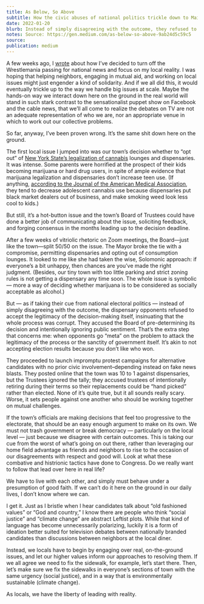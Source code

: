 ```yaml
---
title: As Below, So Above
subtitle: How the civic abuses of national politics trickle down to Main Street
date: 2022-01-20
blurb: Instead of simply disagreeing with the outcome, they refused to accept the legitimacy of the decision-making, insinuating that the whole process was corrupt.
notes: Source: https://gen.medium.com/as-below-so-above-9ab24d5c59c5
source: 
publication: medium
---
```


A few weeks ago, I [wrote](https://rushkoff.medium.com/move-along-the-car-crash-is-fake-cf9e327913c6) about how I’ve decided to turn off the Wrestlemania passing for national news and focus on my local reality. I was hoping that helping neighbors, engaging in mutual aid, and working on local issues might just engender a kind of solidarity. And if we all did this, it would eventually trickle up to the way we handle big issues at scale. Maybe the hands-on way we interact down here on the ground in the real world will stand in such stark contrast to the sensationalist puppet show on Facebook and the cable news, that we’ll all come to realize the debates on TV are not an adequate representation of who we are, nor an appropriate venue in which to work out our collective problems.

So far, anyway, I’ve been proven wrong. It’s the same shit down here on the ground.

The first local issue I jumped into was our town’s decision whether to “opt out” of [New York State’s legalization of cannabis](https://cannabis.ny.gov/local-government) lounges and dispensaries. It was intense. Some parents were horrified at the prospect of their kids becoming marijuana or hard drug users, in spite of ample evidence that marijuana legalization and dispensaries don’t increase teen use. (If anything, [according to the Journal of the American Medical Association](https://jamanetwork.com/journals/jamanetworkopen/fullarticle/2783850), they tend to decrease adolescent cannabis use because dispensaries put black market dealers out of business, and make smoking weed look less cool to kids.)

But still, it’s a hot-button issue and the town’s Board of Trustees could have done a better job of communicating about the issue, soliciting feedback, and forging consensus in the months leading up to the decision deadline.

After a few weeks of vitriolic rhetoric on Zoom meetings, the Board—just like the town—split 50/50 on the issue. The Mayor broke the tie with a compromise, permitting dispensaries and opting out of consumption lounges. It looked to me like she had taken the wise, Solomonic approach: if everyone’s a bit unhappy, then chances are you’ve made the right judgment. (Besides, our tiny town with too little parking and strict zoning rules is not getting a dispensary any time soon. The whole issue is symbolic — more a way of deciding whether marijuana is to be considered as socially acceptable as alcohol.)

But — as if taking their cue from national electoral politics — instead of simply disagreeing with the outcome, the dispensary opponents refused to accept the legitimacy of the decision-making itself, insinuating that the whole process was corrupt. They accused the Board of pre-determining its decision and intentionally ignoring public sentiment. That’s the extra step that concerns me: when opponents go “meta” on the problem to attack the legitimacy of the process or the sanctity of government itself. It’s akin to not accepting election results because you don’t like who won.

They proceeded to launch impromptu protest campaigns for alternative candidates with no prior civic involvement–depending instead on fake news blasts. They posted online that the town was 10 to 1 against dispensaries, but the Trustees ignored the tally; they accused trustees of intentionally retiring during their terms so their replacements could be “hand picked” rather than elected. None of it’s quite true, but it all sounds really scary. Worse, it sets people against one another who should be working together on mutual challenges.

If the town’s officials are making decisions that feel too progressive to the electorate, that should be an easy enough argument to make on its own. We must not trash government or break democracy — particularly on the local level — just because we disagree with certain outcomes. This is taking our cue from the worst of what’s going on out there, rather than leveraging our home field advantage as friends and neighbors to rise to the occasion of our disagreements with respect and good will. Look at what these combative and histrionic tactics have done to Congress. Do we really want to follow that lead over here in real life?

We have to live with each other, and simply must behave under a presumption of good faith. If we can’t do it here on the ground in our daily lives, I don’t know where we can.

I get it. Just as I bristle when I hear candidates talk about “old fashioned values” or “God and country,” I know there are people who think “social justice” and “climate change” are abstract Leftist plots. While that kind of language has become unnecessarily polarizing, luckily it is a form of ideation better suited for television debates between nationally branded candidates than discussions between neighbors at the local diner.

Instead, we locals have to begin by engaging over real, on-the-ground issues, and let our higher values inform our approaches to resolving them. If we all agree we need to fix the sidewalk, for example, let’s start there. Then, let’s make sure we fix the sidewalks in everyone’s sections of town with the same urgency (social justice), and in a way that is environmentally sustainable (climate change).

As locals, we have the liberty of leading with reality.
